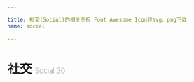 ```yaml
---

title: 社交(Social)的相关图标 Font Awesome Icon转svg、png下载
name: social

---
```


# 社交  <small style="font-size: 60%;font-weight: 100">Social <span class="badge-secondary badge">30</span> </small>

<search tag="social" :max="0"/>


